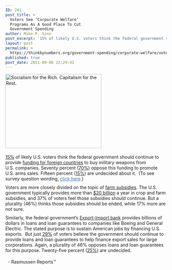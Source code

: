 ```yaml
---
ID: 241
post_title: >
  Voters See ‘Corporate Welfare’
  Programs As A Good Place To Cut
  Government Spending
author: Mike P. Sinn
post_excerpt: '15% of likely U.S. voters think the federal government should continue to provide funding for foreign countries to buy military weapons from U.S. companies. Seventy percent (70%) oppose this funding to promote U.S. arms sales.'
layout: post
permalink: >
  https://thinkbynumbers.org/government-spending/corporate-welfare/voters-cu-corporate-welfare-programs-as-a-good-place-to-cut-government-spending-rasmussen-reports/
published: true
post_date: 2011-09-06 22:29:41
---
```

<span class="Apple-style-span" style="line-height: 18px;"><img class="size-medium wp-image-245 alignleft" style="border-style: initial; border-color: initial;" title="Socialism for the Rich. Capitalism for the Rest." src="http://thinkbynumbers.org/wp-content/uploads/2011/09/socialism-rich-300x232.jpg" alt="Socialism for the Rich. Capitalism for the Rest." width="300" height="232" /></span>

<p style="margin-top: 0px; margin-bottom: 0px; padding-top: 5px; padding-bottom: 5px;"><a href="http://www.rasmussenreports.com/public_content/politics/general_politics/august_2011/voters_see_these_corporate_welfare_programs_as_a_good_place_to_cut_government_spending">15%</a> of likely U.S. voters think the federal government should continue to provide <a href="https://www.amazon.com/gp/product/0745642411/ref=as_li_qf_sp_asin_il_tl?ie=UTF8&amp;camp=1789&amp;creative=9325&amp;creativeASIN=0745642411&amp;linkCode=as2&amp;tag=quant08-20" target="_blank">funding for foreign countries</a> to buy military weapons from U.S. <span class="Apple-style-span" style="line-height: normal;">companies. Seventy percent (<a href="http://www.rasmussenreports.com/public_content/politics/general_politics/august_2011/voters_see_these_corporate_welfare_programs_as_a_good_place_to_cut_government_spending">70%</a>) oppose this funding to promote U.S. arms sales. Fifteen percent (<a href="http://www.rasmussenreports.com/public_content/politics/general_politics/august_2011/voters_see_these_corporate_welfare_programs_as_a_good_place_to_cut_government_spending">15%</a>) are undecided about it.  (To see survey question wording, <a style="color: #3e72ae;" href="http://www.rasmussenreports.com/public_content/politics/questions/pt_survey_questions/august_2011/questions_corporate_welfare_august_11_12_2011" target="_self">click here</a>.)</span></p>

<p style="margin-top: 0px; margin-bottom: 0px; padding-top: 5px; padding-bottom: 5px;">Voters are more closely divided on the topic of <a href="https://www.amazon.com/gp/product/B005ZH34ZQ/ref=as_li_qf_sp_asin_il_tl?ie=UTF8&amp;camp=1789&amp;creative=9325&amp;creativeASIN=B005ZH34ZQ&amp;linkCode=as2&amp;tag=quant08-20" target="_blank">farm subsidies</a>. The U.S. government typically provides more than <a href="https://en.wikipedia.org/wiki/Agricultural_subsidy">$20 billion</a> a year in crop and farm subsidies, and 37% of voters feel those subsidies should continue. But a plurality (46%) thinks those subsidies should be ended, while 17% more are not sure.</p>

<p style="margin-top: 0px; margin-bottom: 0px; padding-top: 5px; padding-bottom: 5px;">Similarly, the federal government’s <a href="https://www.amazon.com/gp/product/0521104661/ref=as_li_qf_sp_asin_il_tl?ie=UTF8&amp;camp=1789&amp;creative=9325&amp;creativeASIN=0521104661&amp;linkCode=as2&amp;tag=quant08-20" target="_blank">Export-Import bank</a> provides billions of dollars in loans and loan guarantees to companies like Boeing and General Electric. The stated purpose is to sustain American jobs by financing U.S. exports.  But just <a href="https://www.downsizinggovernment.org/search-results?cx=006606822365722333854%3Afgcvw6tf0fw&amp;cof=FORID%3A10&amp;ie=UTF-8&amp;query=voters%20don%20t%20support%20corporate%20welfare&amp;sa=Search">29%</a> of voters believe the government should continue to provide loans and loan guarantees to help finance export sales for large corporations. Again, a plurality of 46% opposes loans and loan guarantees for this purpose. Twenty-five percent (<a href="https://www.downsizinggovernment.org/search-results?cx=006606822365722333854%3Afgcvw6tf0fw&amp;cof=FORID%3A10&amp;ie=UTF-8&amp;query=voters%20don%20t%20support%20corporate%20welfare&amp;sa=Search">25%</a>) are undecided.</p>

  - Rasmussen Reports™